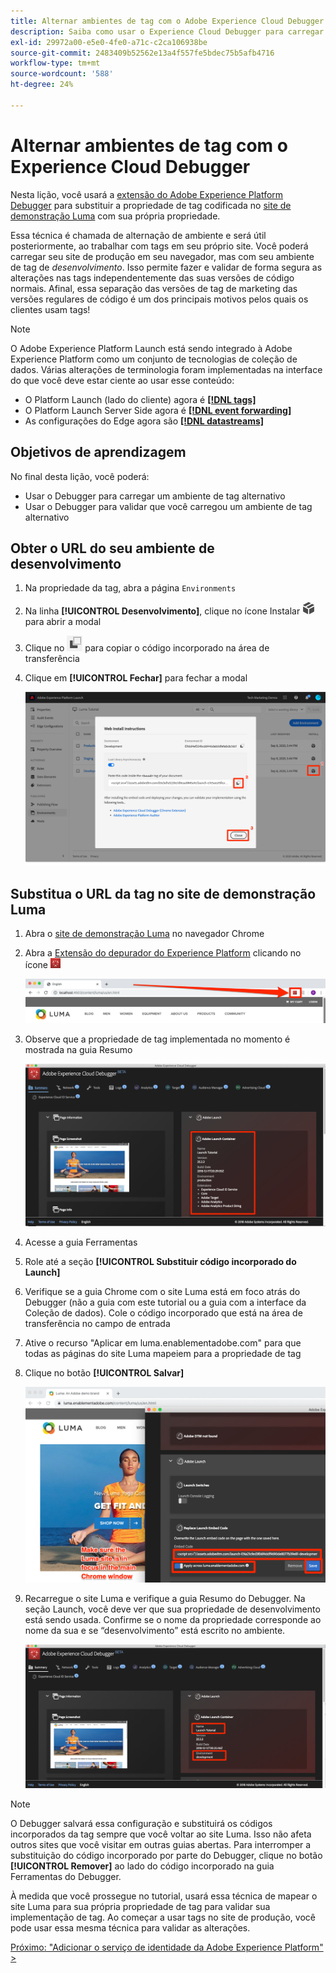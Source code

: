 ```yaml
---
title: Alternar ambientes de tag com o Adobe Experience Cloud Debugger
description: Saiba como usar o Experience Cloud Debugger para carregar diferentes códigos incorporados de tag. Esta lição é parte do tutorial Implementar o Experience Cloud nos sites.
exl-id: 29972a00-e5e0-4fe0-a71c-c2ca106938be
source-git-commit: 2483409b52562e13a4f557fe5bdec75b5afb4716
workflow-type: tm+mt
source-wordcount: '588'
ht-degree: 24%

---
```


# Alternar ambientes de tag com o Experience Cloud Debugger

Nesta lição, você usará a [extensão do Adobe Experience Platform Debugger](https://chromewebstore.google.com/detail/adobe-experience-platform/bfnnokhpnncpkdmbokanobigaccjkpob) para substituir a propriedade de tag codificada no [site de demonstração Luma](https://luma.enablementadobe.com/content/luma/us/en.html) com sua própria propriedade.

Essa técnica é chamada de alternação de ambiente e será útil posteriormente, ao trabalhar com tags em seu próprio site. Você poderá carregar seu site de produção em seu navegador, mas com seu ambiente de tag de *desenvolvimento*. Isso permite fazer e validar de forma segura as alterações nas tags independentemente das suas versões de código normais.  Afinal, essa separação das versões de tag de marketing das versões regulares de código é um dos principais motivos pelos quais os clientes usam tags!

>[!NOTE]
>
>O Adobe Experience Platform Launch está sendo integrado à Adobe Experience Platform como um conjunto de tecnologias de coleção de dados. Várias alterações de terminologia foram implementadas na interface do que você deve estar ciente ao usar esse conteúdo:
>
> * O Platform Launch (lado do cliente) agora é **[[!DNL tags]](https://experienceleague.adobe.com/docs/experience-platform/tags/home.html?lang=pt-BR)**
> * O Platform Launch Server Side agora é **[[!DNL event forwarding]](https://experienceleague.adobe.com/docs/experience-platform/tags/event-forwarding/overview.html)**
> * As configurações do Edge agora são **[[!DNL datastreams]](https://experienceleague.adobe.com/docs/experience-platform/edge/fundamentals/datastreams.html?lang=pt-BR)**

## Objetivos de aprendizagem

No final desta lição, você poderá:

* Usar o Debugger para carregar um ambiente de tag alternativo
* Usar o Debugger para validar que você carregou um ambiente de tag alternativo

## Obter o URL do seu ambiente de desenvolvimento

1. Na propriedade da tag, abra a página `Environments`

1. Na linha **[!UICONTROL Desenvolvimento]**, clique no ícone Instalar ![ícone Instalar](images/launch-installIcon.png) para abrir a modal

1. Clique no ![ícone Copiar](images/launch-copyIcon.png) para copiar o código incorporado na área de transferência

1. Clique em **[!UICONTROL Fechar]** para fechar a modal

   ![Ícone Instalar](images/launch-copyInstallCode.png)

## Substitua o URL da tag no site de demonstração Luma

1. Abra o [site de demonstração Luma](https://luma.enablementadobe.com/content/luma/us/en.html) no navegador Chrome

1. Abra a [Extensão do depurador do Experience Platform](https://chromewebstore.google.com/detail/adobe-experience-platform/bfnnokhpnncpkdmbokanobigaccjkpob) clicando no ícone ![Ícone do depurador](images/icon-debugger.png)

   ![Clique no ícone Depurador](images/switchEnvironments-openDebugger.png)

1. Observe que a propriedade de tag implementada no momento é mostrada na guia Resumo

   ![ambiente de tag mostrado no Depurador](images/switchEnvironments-debuggerOnWeRetail-prod.png)

1. Acesse a guia Ferramentas
1. Role até a seção **[!UICONTROL Substituir código incorporado do Launch]**
1. Verifique se a guia Chrome com o site Luma está em foco atrás do Debugger (não a guia com este tutorial ou a guia com a interface da Coleção de dados).  Cole o código incorporado que está na área de transferência no campo de entrada
1. Ative o recurso &quot;Aplicar em luma.enablementadobe.com&quot; para que todas as páginas do site Luma mapeiem para a propriedade de tag
1. Clique no botão **[!UICONTROL Salvar]**

   ![ambiente de tag mostrado no Depurador](images/switchEnvironments-debugger-save.png)

1. Recarregue o site Luma e verifique a guia Resumo do Debugger. Na seção Launch, você deve ver que sua propriedade de desenvolvimento está sendo usada. Confirme se o nome da propriedade corresponde ao nome da sua e se “desenvolvimento” está escrito no ambiente.

   ![ambiente de tag mostrado no Depurador](images/switchEnvironments-debuggerOnWeRetail.png)

>[!NOTE]
>
>O Debugger salvará essa configuração e substituirá os códigos incorporados da tag sempre que você voltar ao site Luma. Isso não afeta outros sites que você visitar em outras guias abertas. Para interromper a substituição do código incorporado por parte do Debugger, clique no botão **[!UICONTROL Remover]** ao lado do código incorporado na guia Ferramentas do Debugger.

À medida que você prossegue no tutorial, usará essa técnica de mapear o site Luma para sua própria propriedade de tag para validar sua implementação de tag. Ao começar a usar tags no site de produção, você pode usar essa mesma técnica para validar as alterações.

[Próximo: &quot;Adicionar o serviço de identidade da Adobe Experience Platform&quot; >](id-service.md)
